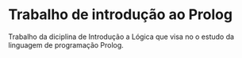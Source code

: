 # Trabalho de introdução ao Prolog

Trabalho da diciplina de Introdução a Lógica que visa no o estudo da linguagem de programação Prolog.


